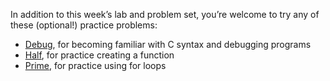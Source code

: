 In addition to this week’s lab and problem set, you’re welcome to try any of these (optional!) practice problems:

- [Debug](https://cs50.harvard.edu/x/2023/problems/1/debug/), for becoming familiar with C syntax and debugging programs
- [Half](https://cs50.harvard.edu/x/2023/problems/1/half/), for practice creating a function
- [Prime](https://cs50.harvard.edu/x/2023/problems/1/prime/), for practice using for loops

